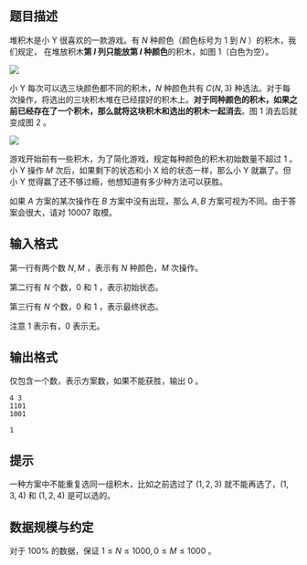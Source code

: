 ## 题目描述

堆积木是小 Y 很喜欢的一款游戏。有 $N$ 种颜色（颜色标号为 $1$ 到 $N$ ）的积木，我们规定， 在堆放积木**第 $I$ 列只能放第 $I$ 种颜色**的积木，如图 $1$（白色为空）。

![](https://hydro.org.cn/d/bzoj/p/2420/file/pic2.png)

小 Y 每次可以选三块颜色都不同的积木，$N$ 种颜色共有 $C(N,3)$ 种选法。对于每次操作，将选出的三块积木堆在已经摆好的积木上。**对于同种颜色的积木，如果之前已经存在了一个积木，那么就将这块积木和选出的积木一起消去**。图 $1$ 消去后就变成图 $2$ 。

![](https://hydro.org.cn/d/bzoj/p/2420/file/pic3.png)

游戏开始前有一些积木，为了简化游戏，规定每种颜色的积木初始数量不超过 $1$ 。小 Y 操作 $M$ 次后，如果剩下的状态和小 X 给的状态一样，那么小 Y 就赢了。但小 Y 觉得赢了还不够过瘾，他想知道有多少种方法可以获胜。

如果 $A$ 方案的某次操作在 $B$ 方案中没有出现，那么 $A,B$ 方案可视为不同。由于答案会很大，请对 $10007$ 取模。

## 输入格式

第一行有两个数 $N,M$ ，表示有 $N$ 种颜色，$M$ 次操作。

第二行有 $N$ 个数，$0$ 和 $1$ ，表示初始状态。

第三行有 $N$ 个数，$0$ 和 $1$ ，表示最终状态。

注意 $1$ 表示有，$0$ 表示无。

## 输出格式

仅包含一个数，表示方案数，如果不能获胜，输出 $0$ 。

```input1
4 3
1101
1001
```

```output1
1
```

## 提示

一种方案中不能重复选同一组积木，比如之前选过了 $(1,2,3)$ 就不能再选了，$(1,3,4)$ 和 $(1,2,4)$ 是可以选的。

## 数据规模与约定

对于 $100 \%$ 的数据，保证 $1 \le N \le 1000 , 0 \le M \le 1000$ 。
